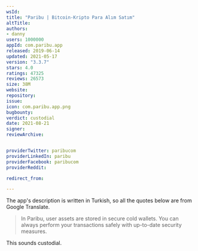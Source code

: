 ```yaml
---
wsId: 
title: "Paribu | Bitcoin-Kripto Para Alım Satım"
altTitle: 
authors:
- danny
users: 1000000
appId: com.paribu.app
released: 2019-06-14
updated: 2021-05-17
version: "3.3.7"
stars: 4.0
ratings: 47325
reviews: 26573
size: 38M
website: 
repository: 
issue: 
icon: com.paribu.app.png
bugbounty: 
verdict: custodial
date: 2021-08-21
signer: 
reviewArchive:


providerTwitter: paribucom
providerLinkedIn: paribu
providerFacebook: paribucom
providerReddit: 

redirect_from:

---
```



The app's description is written in Turkish, so all the quotes below are from Google Translate.

> In Paribu, user assets are stored in secure cold wallets. You can always perform your transactions safely with up-to-date security measures.

This sounds custodial.
